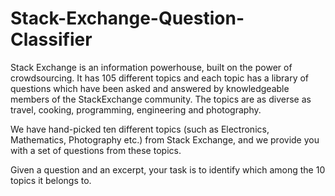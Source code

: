 # Stack-Exchange-Question-Classifier

Stack Exchange is an information powerhouse, built on the power of crowdsourcing. It has 105 different topics and each topic has a library of questions which have been asked and answered by knowledgeable members of the StackExchange community. The topics are as diverse as travel, cooking, programming, engineering and photography.

We have hand-picked ten different topics (such as Electronics, Mathematics, Photography etc.) from Stack Exchange, and we provide you with a set of questions from these topics.

Given a question and an excerpt, your task is to identify which among the 10 topics it belongs to.
